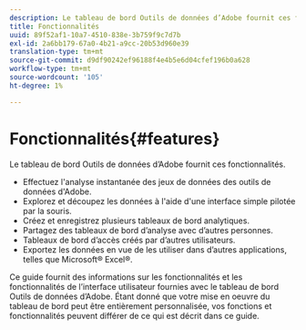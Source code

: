 ```yaml
---
description: Le tableau de bord Outils de données d’Adobe fournit ces fonctionnalités.
title: Fonctionnalités
uuid: 89f52af1-10a7-4510-838e-3b759f9c7d7b
exl-id: 2a6bb179-67a0-4b21-a9cc-20b53d960e39
translation-type: tm+mt
source-git-commit: d9df90242ef96188f4e4b5e6d04cfef196b0a628
workflow-type: tm+mt
source-wordcount: '105'
ht-degree: 1%

---
```


# Fonctionnalités{#features}

Le tableau de bord Outils de données d’Adobe fournit ces fonctionnalités.

* Effectuez l&#39;analyse instantanée des jeux de données des outils de données d&#39;Adobe.
* Explorez et découpez les données à l&#39;aide d&#39;une interface simple pilotée par la souris.
* Créez et enregistrez plusieurs tableaux de bord analytiques.
* Partagez des tableaux de bord d’analyse avec d’autres personnes.
* Tableaux de bord d’accès créés par d’autres utilisateurs.
* Exportez les données en vue de les utiliser dans d’autres applications, telles que Microsoft® Excel®.

Ce guide fournit des informations sur les fonctionnalités et les fonctionnalités de l’interface utilisateur fournies avec le tableau de bord Outils de données d’Adobe. Étant donné que votre mise en oeuvre du tableau de bord peut être entièrement personnalisée, vos fonctions et fonctionnalités peuvent différer de ce qui est décrit dans ce guide.
